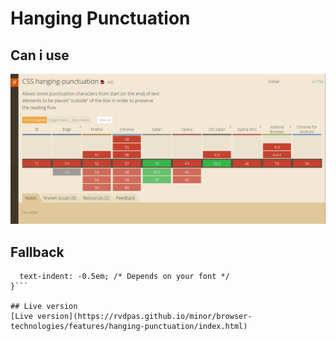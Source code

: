 # Hanging Punctuation

## Can i use
![Details & Summary elements](https://github.com/rvdpas/browser-technologies/blob/master/feature-detection/hanging-punctuation/hanging-punctuation.png)

## Fallback

```blockquote p {
  text-indent: -0.5em; /* Depends on your font */
}```

## Live version
[Live version](https://rvdpas.github.io/minor/browser-technologies/features/hanging-punctuation/index.html)
